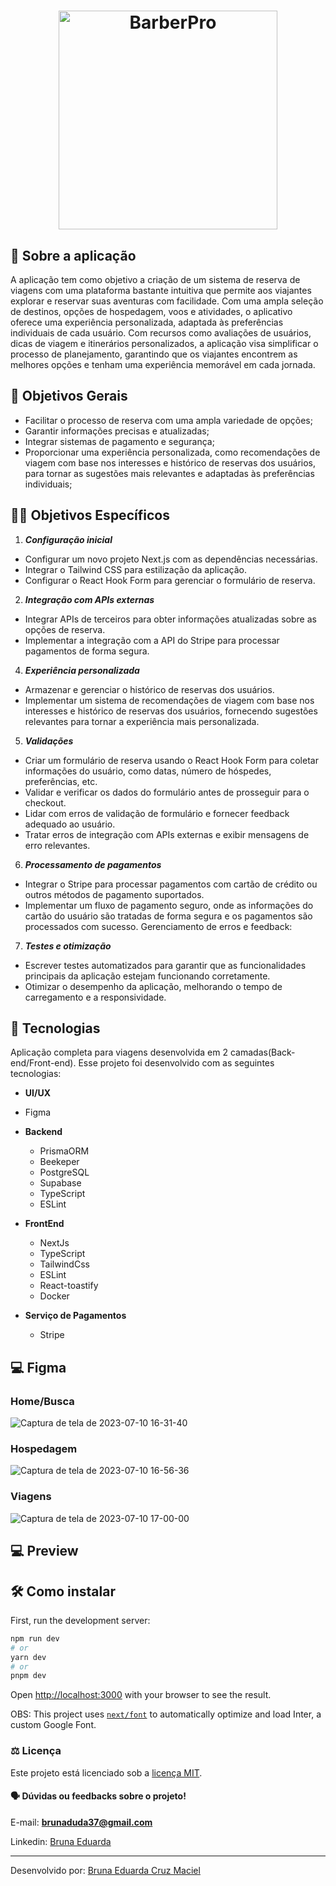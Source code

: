 <div  align="center" >

<h1>
<img alt="BarberPro" src="https://github.com/BrunaEduarda03/Trips/assets/73250271/4d3b648a-68a1-4811-83b5-9e83224136ab" width="350px" align="center" />
</h1> 

</div>

## 💬 Sobre a aplicação

A aplicação tem como objetivo a criação de um sistema de reserva de viagens com uma plataforma bastante intuitiva que permite aos viajantes explorar e reservar suas aventuras com facilidade. Com uma ampla seleção de destinos, opções de hospedagem, voos e atividades, o aplicativo oferece uma experiência personalizada, adaptada às preferências individuais de cada usuário. Com recursos como avaliações de usuários, dicas de viagem e itinerários personalizados, a aplicação visa simplificar o processo de planejamento, garantindo que os viajantes encontrem as melhores opções e tenham uma experiência memorável em cada jornada.

## :memo: Objetivos Gerais
* Facilitar o processo de reserva com uma ampla variedade de opções;
* Garantir informações precisas e atualizadas;
* Integrar sistemas de pagamento e segurança;
* Proporcionar uma experiência personalizada, como recomendações de viagem com base nos interesses e histórico de reservas dos usuários, para tornar as sugestões mais relevantes e adaptadas às preferências individuais;

## :man_technologist: Objetivos Específicos

1. ***Configuração inicial*** 
* Configurar um novo projeto Next.js com as dependências necessárias.
* Integrar o Tailwind CSS para estilização da aplicação.
* Configurar o React Hook Form para gerenciar o formulário de reserva.

2. ***Integração com APIs externas***

* Integrar APIs de terceiros para obter informações atualizadas sobre as opções de reserva.
* Implementar a integração com a API do Stripe para processar pagamentos de forma segura.

4. ***Experiência personalizada***
* Armazenar e gerenciar o histórico de reservas dos usuários.
* Implementar um sistema de recomendações de viagem com base nos interesses e histórico de reservas dos usuários, fornecendo sugestões relevantes para tornar a experiência mais personalizada.

5. ***Validações***

* Criar um formulário de reserva usando o React Hook Form para coletar informações do usuário, como datas, número de hóspedes, preferências, etc.
* Validar e verificar os dados do formulário antes de prosseguir para o checkout.
* Lidar com erros de validação de formulário e fornecer feedback adequado ao usuário.
* Tratar erros de integração com APIs externas e exibir mensagens de erro relevantes.

6. ***Processamento de pagamentos***

* Integrar o Stripe para processar pagamentos com cartão de crédito ou outros métodos de pagamento suportados.
* Implementar um fluxo de pagamento seguro, onde as informações do cartão do usuário são tratadas de forma segura e os pagamentos são processados com sucesso.
Gerenciamento de erros e feedback:


7. ***Testes e otimização***

* Escrever testes automatizados para garantir que as funcionalidades principais da aplicação estejam funcionando corretamente.
* Otimizar o desempenho da aplicação, melhorando o tempo de carregamento e a responsividade.


## 🚀 Tecnologias 
Aplicação completa para viagens desenvolvida em 2 camadas(Back-end/Front-end).
Esse projeto foi desenvolvido com as seguintes tecnologias:

- **UI/UX**
- Figma

- **Backend**           
  - PrismaORM
  - Beekeper
  - PostgreSQL
  - Supabase
  - TypeScript
  - ESLint
  
- **FrontEnd**
  - NextJs
  - TypeScript
  - TailwindCss
  - ESLint
  - React-toastify
  - Docker

- **Serviço de Pagamentos**
  - Stripe

## 💻 Figma
### Home/Busca 
![Captura de tela de 2023-07-10 16-31-40](https://github.com/BrunaEduarda03/Trips/assets/73250271/29cd64ae-a501-464a-9c8a-723093c64337)

### Hospedagem
![Captura de tela de 2023-07-10 16-56-36](https://github.com/BrunaEduarda03/Trips/assets/73250271/a246416e-4462-4b6c-8ae1-097c8066599e)

### Viagens
![Captura de tela de 2023-07-10 17-00-00](https://github.com/BrunaEduarda03/Trips/assets/73250271/44d47b89-6de5-4410-90a0-deca37e8561b)


## 💻 Preview


## 🛠️ Como instalar

First, run the development server:

```bash
npm run dev
# or
yarn dev
# or
pnpm dev
```

Open [http://localhost:3000](http://localhost:3000) with your browser to see the result.


OBS: This project uses [`next/font`](https://nextjs.org/docs/basic-features/font-optimization) to automatically optimize and load Inter, a custom Google Font.

### :balance_scale: Licença
Este projeto está licenciado sob a [licença MIT](LICENSE).

#### :speaking_head:  Dúvidas ou feedbacks sobre o projeto!

E-mail: [**brunaduda37@gmail.com**](mailto:brunaduda37@gmail.com)

Linkedin: [Bruna Eduarda](https://www.linkedin.com/in/bruna-eduarda-a06a1b18b/)

---

Desenvolvido por: [Bruna Eduarda Cruz Maciel](https://www.linkedin.com/in/bruna-eduarda-a06a1b18b/)
